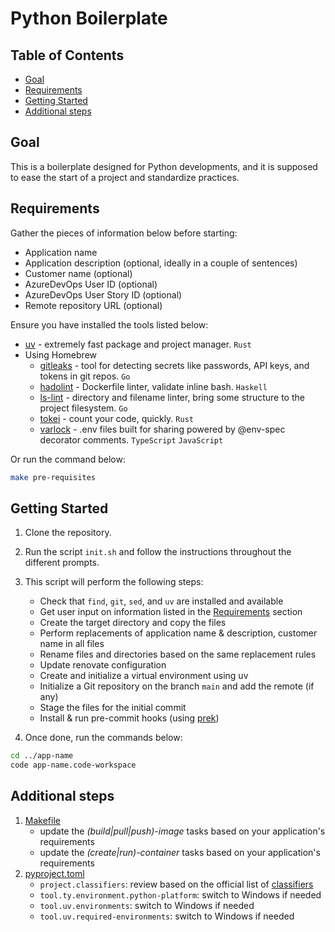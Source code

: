 # Python Boilerplate <!-- omit in toc -->

## Table of Contents <!-- omit in toc -->

- [Goal](#goal)
- [Requirements](#requirements)
- [Getting Started](#getting-started)
- [Additional steps](#additional-steps)

## Goal

This is a boilerplate designed for Python developments, and it is supposed to ease the start of a project and standardize practices.

## Requirements

Gather the pieces of information below before starting:

- Application name
- Application description (optional, ideally in a couple of sentences)
- Customer name (optional)
- AzureDevOps User ID (optional)
- AzureDevOps User Story ID (optional)
- Remote repository URL (optional)

Ensure you have installed the tools listed below:

- [uv](https://github.com/astral-sh/uv) - extremely fast package and project manager. `Rust`
- Using Homebrew
  - [gitleaks](https://github.com/gitleaks/gitleaks) - tool for detecting secrets like passwords, API keys, and tokens in git repos. `Go`
  - [hadolint](https://github.com/hadolint/hadolint) - Dockerfile linter, validate inline bash. `Haskell`
  - [ls-lint](https://github.com/loeffel-io/ls-lint) - directory and filename linter, bring some structure to the project filesystem. `Go`
  - [tokei](https://github.com/XAMPPRocky/tokei) - count your code, quickly. `Rust`
  - [varlock](https://github.com/dmno-dev/varlock) - .env files built for sharing powered by @env-spec decorator comments. `TypeScript` `JavaScript`

Or run the command below:

```bash
make pre-requisites
```

## Getting Started

1. Clone the repository.
2. Run the script `init.sh` and follow the instructions throughout the different prompts.
3. This script will perform the following steps:

   - Check that `find`, `git`, `sed`, and `uv` are installed and available
   - Get user input on information listed in the [Requirements](#requirements) section
   - Create the target directory and copy the files
   - Perform replacements of application name & description, customer name in all files
   - Rename files and directories based on the same replacement rules
   - Update renovate configuration
   - Create and initialize a virtual environment using uv
   - Initialize a Git repository on the branch `main` and add the remote (if any)
   - Stage the files for the initial commit
   - Install & run pre-commit hooks (using [prek](https://prek.j178.dev))

4. Once done, run the commands below:

```bash
cd ../app-name
code app-name.code-workspace
```

## Additional steps

1. [Makefile](./Makefile)
   - update the *(build|pull|push)-image* tasks based on your application's requirements
   - update the *(create|run)-container* tasks based on your application's requirements
2. [pyproject.toml](./pyproject.toml)
   - `project.classifiers`: review based on the official list of [classifiers](https://pypi.org/classifiers)
   - `tool.ty.environment.python-platform`: switch to Windows if needed
   - `tool.uv.environments`: switch to Windows if needed
   - `tool.uv.required-environments`: switch to Windows if needed
